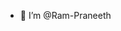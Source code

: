 - 👋 I’m @Ram-Praneeth

<!---
Ram-Praneeth/Ram-Praneeth is a ✨ special ✨ repository because its `README.md` (this file) appears on your GitHub profile.
You can click the Preview link to take a look at your changes.
--->
